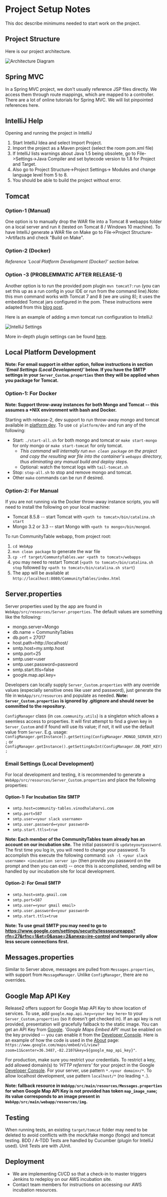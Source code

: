 # Project Setup Notes

This doc describe minimums needed to start work on the project.

## Project Structure

Here is our project architecture.

![Architecture Diagram](https://github.com/michaeljohns2/CommunityTable/blob/master/readme/community%20tables%20architecture.png)

## Spring MVC

In a Spring MVC project, we don't usually reference JSP files directly. We access them through route mappings, which are mapped to a controller.
There are a lot of online tutorials for Spring MVC. We will list pinpointed references here.

## IntelliJ Help

Opening and running the project in IntelliJ

1. Start IntelliJ Idea and select Import Project.
2. Import the project as a Maven project (select the room pom.xml file)
3. If IntelliJ lists warnings about Java 1.5 being obsolete, go to File->Settings->Java Compiler and set bytecode version to 1.8 for Project and Target.
4. Also go to Project Structure->Project Settings-> Modules and change language level from 5 to 8.
5. You should be able to build the project without error.

## Tomcat

### Option-1 (Manual)
One option is to manually drop the WAR file into a Tomcat 8 webapps folder on a local server and run it (tested on Tomcat 8 / Windows 10 machine). To have IntelliJ generate a WAR file on Make go to File->Project Structure->Artifacts and check "Build on Make".

### Option-2 (Docker)
_Reference 'Local Platform Development (Docker)' section below._

### Option -3 (PROBLEMMATIC AFTER RELEASE-1)
Another option is to run the provided pom plugin `mvn tomcat7:run` (you can set this up as a run config in your IDE or run from the command line).Note: this mvn command works with Tomcat 7 and 8 (we are using 8); it uses the embedded Tomcat jars configured in the pom. These instructions were adapted from this [blog post](http://viralpatel.net/blogs/embed-tomcat-maven-project-run-tomcat-maven/).

Here is an example of adding a mvn tomcat run configuration to IntelliJ:
  
![IntelliJ Settings](https://github.com/michaeljohns2/CommunityTable/blob/master/readme/mvn_tomcat_plugin.png)

More in-depth plugin settings can be found [here](http://tomcat.apache.org/maven-plugin-trunk/tomcat7-maven-plugin/run-mojo.html).

## Local Platform Development 

__Note: For email support in either option, follow instructions in section _'Email Settings (Local Development)'_ below. If you have the SMTP settings in your `Server_Custom.properties` then they will be applied when you package for Tomcat.__

### Option-1: For Docker 

__Note: Support throw-away instances for both Mongo and Tomcat -- this assumes a *NIX environment with bash and Docker.__

Starting with release-2, dev support to run throw-away mongo and tomcat available in [platform dev](https://github.com/michaeljohns2/CommunityTable/blob/master/platform/dev).
To use `cd platform/dev` and run any of the following:

* Start: `./start-all.sh` for both mongo and tomcat or `make start-mongo` for only mongo or `make start-tomcat` for only tomcat. 
  * _This command will internally run `mvn clean package` on the project and copy the resulting war file into the container's `webapps` directory, thus eliminating any manual build and deploy steps._
  * Optional: watch the tomcat logs with `tail-tomcat.sh`
* Stop: `stop-all.sh` to stop and remove mongo and tomcat.
* Other `make` commands can be run if desired.

### Option-2: For Manual 

If you are not running via the Docker throw-away instance scripts,  you  will need to install the following on your local machine:

* Tomcat 8.5.8 -- start Tomcat with `<path to tomcat>/bin/catalina.sh start`
* Mongo 3.2 or 3.3 -- start Mongo with `<path to mongo>/bin/mongod`. 

To run CommunityTable webapp, from project root:

1. `cd WebApp`
2. `mvn clean package` to generate the war file
3. `cp -rf target/CommuntyTables.war <path to tomcat>/webapps`
4. you may need to restart Tomcat (`<path to tomcat>/bin/catalina.sh stop` followed by `<path to tomcat>/bin/catalina.sh start`)
5. The app will be available at `http://localhost:8080/CommunityTables/index.html`

## Server.properties

Server properties used by the app are found in  `WebApp/src/resources/Server.properties`. The default values are something like the following:

* mongo.server=Mongo
* db.name = CommunityTables
* db.port = 27017
* host.path=http://localhost/
* smtp.host=my.smtp.host
* smtp.port=25
* smtp.user=user
* smtp.user.password=password
* smtp.start.ttls=false
* google.map.api.key=

Developers can locally supply `Server_Custom.properties` with any override values (especially sensitive ones like user and password), just 
generate the file in `WebApp/src/resources` and populate as needed.  __Note: `Server_Custom.properties` is ignored by .gitignore and should
never be committed to the repository.__

`ConfigManager` class (in `com.community.utils`) is a singleton which allows a seemless access to properties. It will first attempt to find a 
given key in `Server_Custom` and if found will use its value; if not, it will use the default value from `Server`. 
E.g. usage: `ConfigManager.getInstance().getSetting(ConfigManager.MONGO_SERVER_KEY);` or `ConfigManager.getInstance().getSettingAsInt(ConfigManager.DB_PORT_KEY);`

### Email Settings (Local Development)
For local development and testing, it is recommended to generate a `WebApp/src/resources/Server_Custom.properties` and place the following properties:

#### Option-1: For Incubation Site SMTP

* `smtp.host=community-tables.vinodhalaharvi.com`
* `smtp.port=587`
* `smtp.user=<your slack username>`
* `smtp.user.password=<your password>`
* `smtp.start.ttls=true`

__Note: Each member of the CommunityTables team already has an account on our incubation site.__
The initial password is `updateyourpassword`. The first time you log in, you will need to change your password. To accomplish this execute the following command:
`ssh -l <your slack username> <incubation server ip>` (then provide you password on the prompt and then you can exit) -- once this is accomplished, sending will be handled by our incubation site for local development.

#### Option-2: For Gmail SMTP

* `smtp.host=smtp.gmail.com`
* `smtp.port=587`
* `smtp.user=<your gmail email>`
* `smtp.user.password=<your password>`
* `smtp.start.ttls=true`

__Note: To use gmail SMTP you may need to go to https://www.google.com/settings/security/lesssecureapps?rfn=27&rfnc=1&et=0&asae=2&anexp=ire-control and temporarily allow less secure connections first.__

## Messages.properties
Similar to Server above, messages are pulled from `Messages.properties`, with support from `MessageManager`. Unlike `ConfigManager`, there are no overrides.

## Google Map API Key
Release2 offers support for Google Map API Key to show location of services. To use, add `google.map.api.key=<your key here>` to your `Server_Custom.properties` (so it doesn't get checked in). If an api key is not provided, presentation will gracefully fallback to the static image.
You can get an API Key from [Google](https://developers.google.com/maps/documentation/javascript/get-api-key). 
_'Google Maps Embed API'_ must be enabled on the key provided -- you can enable it from the [Developer Console](https://console.developers.google.com).
Here is an example of how the code is used in the [About](https://github.com/michaeljohns2/CommunityTable/blob/master/WebApp/src/main/webapp/WEB-INF/views/about.jsp) page: `https://www.google.com/maps/embed/v1/view?zoom=11&center=36.3487,-82.2107&key=${google_map_api_key}"`.

For production, make sure you restrict your credentials. 
To restrict a key, add allowed domain(s) to _'HTTP referrers'_ for your project in the Google [Developer Console](https://console.developers.google.com).
For your server, use pattern `*.<your domain>/*`. To allow localhost development, use pattern `localhost/*` (no leading `*.`).

__Note: fallback resource in `WebApp/src/main/resources/Messages.properties` for when Google Map API Key is not provided has token `map_image_name`; its value 
corresponds to an image present in `WebApp/src/main/webapp/resources/img`.__ 

## Testing 
When running tests, an existing `target/tomcat` folder may need to be deleted to avoid conflicts with the mock/fake mongo (fongo) and tomcat testing. BDD / A-TDD Tests are handled by Cucumber (plugin for IntelliJ used). Unit Tests are with JUnit.

## Deployment 
* We are implementing CI/CD so that a check-in to master triggers Jenkins to redeploy on our AWS incubation site.
 * Contact team members for instructions on accessing our AWS incubation resources.

